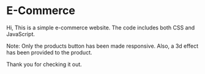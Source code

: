 # E-Commerce

Hi, This is a simple e-commerce website. 
The code includes both CSS and JavaScript. 

Note: Only the products button has been made responsive. Also, a 3d effect has been provided to the product. 

Thank you for checking it out.
